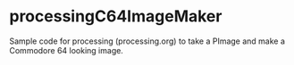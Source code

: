 # processingC64ImageMaker
Sample code for processing (processing.org) to take a PImage and make a Commodore 64 looking image.
